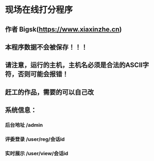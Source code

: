 # 现场在线打分程序
## 作者 Bigsk(https://www.xiaxinzhe.cn)
## 本程序数据不会被保存！！！
## 请注意，运行的主机，主机名必须是合法的ASCII字符，否则可能会报错！
## 赶工的作品，需要的可以自己改
## 系统信息：
### 后台地址 /admin
### 评委登录 /user/reg/会话id
### 实时展示 /user/view/会话id